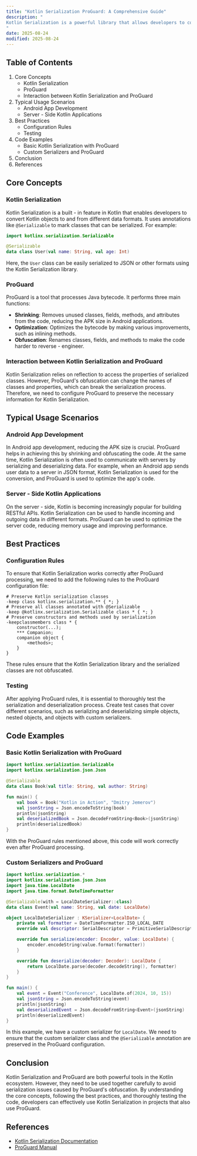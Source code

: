 ```yaml
---
title: "Kotlin Serialization ProGuard: A Comprehensive Guide"
description: "
Kotlin Serialization is a powerful library that allows developers to convert Kotlin objects to and from various formats like JSON, XML, and more. On the other hand, ProGuard is a tool used for shrinking, optimizing, and obfuscating Java bytecode. When using Kotlin Serialization in an Android or Java project, integrating ProGuard becomes crucial to ensure that the serialization process works correctly even after the code has been optimized and obfuscated. This blog post will delve into the core concepts, typical usage scenarios, and best practices related to Kotlin Serialization ProGuard.
"
date: 2025-08-24
modified: 2025-08-24
---
```


## Table of Contents
1. Core Concepts
    - Kotlin Serialization
    - ProGuard
    - Interaction between Kotlin Serialization and ProGuard
2. Typical Usage Scenarios
    - Android App Development
    - Server - Side Kotlin Applications
3. Best Practices
    - Configuration Rules
    - Testing
4. Code Examples
    - Basic Kotlin Serialization with ProGuard
    - Custom Serializers and ProGuard
5. Conclusion
6. References

## Core Concepts

### Kotlin Serialization
Kotlin Serialization is a built - in feature in Kotlin that enables developers to convert Kotlin objects to and from different data formats. It uses annotations like `@Serializable` to mark classes that can be serialized. For example:
```kotlin
import kotlinx.serialization.Serializable

@Serializable
data class User(val name: String, val age: Int)
```
Here, the `User` class can be easily serialized to JSON or other formats using the Kotlin Serialization library.

### ProGuard
ProGuard is a tool that processes Java bytecode. It performs three main functions:
- **Shrinking**: Removes unused classes, fields, methods, and attributes from the code, reducing the APK size in Android applications.
- **Optimization**: Optimizes the bytecode by making various improvements, such as inlining methods.
- **Obfuscation**: Renames classes, fields, and methods to make the code harder to reverse - engineer.

### Interaction between Kotlin Serialization and ProGuard
Kotlin Serialization relies on reflection to access the properties of serialized classes. However, ProGuard's obfuscation can change the names of classes and properties, which can break the serialization process. Therefore, we need to configure ProGuard to preserve the necessary information for Kotlin Serialization.

## Typical Usage Scenarios

### Android App Development
In Android app development, reducing the APK size is crucial. ProGuard helps in achieving this by shrinking and obfuscating the code. At the same time, Kotlin Serialization is often used to communicate with servers by serializing and deserializing data. For example, when an Android app sends user data to a server in JSON format, Kotlin Serialization is used for the conversion, and ProGuard is used to optimize the app's code.

### Server - Side Kotlin Applications
On the server - side, Kotlin is becoming increasingly popular for building RESTful APIs. Kotlin Serialization can be used to handle incoming and outgoing data in different formats. ProGuard can be used to optimize the server code, reducing memory usage and improving performance.

## Best Practices

### Configuration Rules
To ensure that Kotlin Serialization works correctly after ProGuard processing, we need to add the following rules to the ProGuard configuration file:
```
# Preserve Kotlin serialization classes
-keep class kotlinx.serialization.** { *; }
# Preserve all classes annotated with @Serializable
-keep @kotlinx.serialization.Serializable class * { *; }
# Preserve constructors and methods used by serialization
-keepclassmembers class * {
    constructor(...);
    *** Companion;
    companion object {
        <methods>;
    }
}
```
These rules ensure that the Kotlin Serialization library and the serialized classes are not obfuscated.

### Testing
After applying ProGuard rules, it is essential to thoroughly test the serialization and deserialization process. Create test cases that cover different scenarios, such as serializing and deserializing simple objects, nested objects, and objects with custom serializers.

## Code Examples

### Basic Kotlin Serialization with ProGuard
```kotlin
import kotlinx.serialization.Serializable
import kotlinx.serialization.json.Json

@Serializable
data class Book(val title: String, val author: String)

fun main() {
    val book = Book("Kotlin in Action", "Dmitry Jemerov")
    val jsonString = Json.encodeToString(book)
    println(jsonString)
    val deserializedBook = Json.decodeFromString<Book>(jsonString)
    println(deserializedBook)
}
```
With the ProGuard rules mentioned above, this code will work correctly even after ProGuard processing.

### Custom Serializers and ProGuard
```kotlin
import kotlinx.serialization.*
import kotlinx.serialization.json.Json
import java.time.LocalDate
import java.time.format.DateTimeFormatter

@Serializable(with = LocalDateSerializer::class)
data class Event(val name: String, val date: LocalDate)

object LocalDateSerializer : KSerializer<LocalDate> {
    private val formatter = DateTimeFormatter.ISO_LOCAL_DATE
    override val descriptor: SerialDescriptor = PrimitiveSerialDescriptor("LocalDate", PrimitiveKind.STRING)

    override fun serialize(encoder: Encoder, value: LocalDate) {
        encoder.encodeString(value.format(formatter))
    }

    override fun deserialize(decoder: Decoder): LocalDate {
        return LocalDate.parse(decoder.decodeString(), formatter)
    }
}

fun main() {
    val event = Event("Conference", LocalDate.of(2024, 10, 15))
    val jsonString = Json.encodeToString(event)
    println(jsonString)
    val deserializedEvent = Json.decodeFromString<Event>(jsonString)
    println(deserializedEvent)
}
```
In this example, we have a custom serializer for `LocalDate`. We need to ensure that the custom serializer class and the `@Serializable` annotation are preserved in the ProGuard configuration.

## Conclusion
Kotlin Serialization and ProGuard are both powerful tools in the Kotlin ecosystem. However, they need to be used together carefully to avoid serialization issues caused by ProGuard's obfuscation. By understanding the core concepts, following the best practices, and thoroughly testing the code, developers can effectively use Kotlin Serialization in projects that also use ProGuard.

## References
- [Kotlin Serialization Documentation](https://kotlinlang.org/docs/serialization.html)
- [ProGuard Manual](https://www.guardsquare.com/manual/introduction)